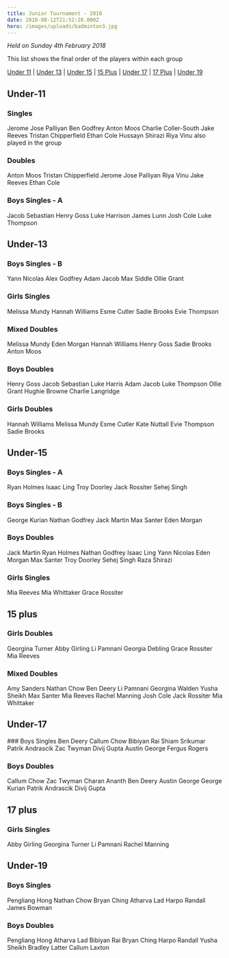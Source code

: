 ```yaml
---
title: Junior Tournament - 2018
date: 2018-08-12T21:52:28.000Z
hero: /images/uploads/badminton3.jpg
---
```


_Held on Sunday 4th February 2018_

This list shows the final order of the players within each group
<!--more-->

[Under 11](#under-11) | [Under 13](#under-13) | [Under 15](#under-15) | [15 Plus](#15-plus) | [Under 17](#under-17) | [17 Plus](#17-plus) | [Under 19](#under-19)

## Under-11
### Singles
Jerome Jose Palliyan
Ben Godfrey
Anton Moos
Charlie Coller-South
Jake Reeves
Tristan Chipperfield
Ethan Cole
Hussayn Shirazi
Riya Vinu also played in the group

### Doubles
Anton Moos Tristan Chipperfield
Jerome Jose Palliyan Riya Vinu
Jake Reeves Ethan Cole

### Boys Singles - A
Jacob Sebastian
Henry Goss
Luke Harrison
James Lunn
Josh Cole
Luke Thompson

## Under-13
### Boys Singles - B
Yann Nicolas
Alex Godfrey
Adam Jacob
Max Siddle
Ollie Grant

### Girls Singles
Melissa Mundy
Hannah Williams
Esme Cutler
Sadie Brooks
Evie Thompson

### Mixed Doubles
Melissa Mundy Eden Morgan
Hannah Williams Henry Goss
Sadie Brooks Anton Moos

### Boys Doubles
Henry Goss Jacob Sebastian
Luke Harris Adam Jacob
Luke Thompson Ollie Grant
Hughie Browne Charlie Langridge

### Girls Doubles
Hannah Williams Melissa Mundy
Esme Cutler Kate Nuttall
Evie Thompson Sadie Brooks

## Under-15
### Boys Singles - A
Ryan Holmes
Isaac Ling
Troy Doorley
Jack Rossiter
Sehej Singh

### Boys Singles - B
George Kurian
Nathan Godfrey
Jack Martin
Max Santer
Eden Morgan

### Boys Doubles
Jack Martin Ryan Holmes
Nathan Godfrey Isaac Ling
Yann Nicolas Eden Morgan
Max Santer Troy Doorley
Sehej Singh Raza Shirazi

### Girls Singles
Mia Reeves
Mia Whittaker
Grace Rossiter

## 15 plus
### Girls Doubles
Georgina Turner Abby Girling
Li Pamnani Georgia Debling
Grace Rossiter Mia Reeves

### Mixed Doubles
Amy Sanders Nathan Chow
Ben Deery Li Pamnani
Georgina Walden Yusha Sheikh
Max Santer Mia Reeves
Rachel Manning Josh Cole
Jack Rossiter Mia Whittaker

## Under-17
### Boys Singles
Ben Deery
Callum Chow
Bibiyan Rai
Shiam Srikumar
Patrik Andrascik
Zac Twyman
Divij Gupta
Austin George
Fergus Rogers

### Boys Doubles
Callum Chow Zac Twyman
Charan Ananth Ben Deery
Austin George George Kurian
Patrik Andrascik Divij Gupta

## 17 plus
### Girls Singles
Abby Girling
Georgina Turner
Li Pamnani
Rachel Manning

## Under-19
### Boys Singles
Pengliang Hong
Nathan Chow
Bryan Ching
Atharva Lad
Harpo Randall
James Bowman

### Boys Doubles
Pengliang Hong Atharva Lad
Bibiyan Rai Bryan Ching
Harpo Randall Yusha Sheikh
Bradley Latter Callum Laxton
